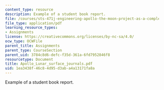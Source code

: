 ```yaml
---
content_type: resource
description: Example of a student book report.
file: /courses/sts-471j-engineering-apollo-the-moon-project-as-a-complex-system-spring-2007/1ea3438f46c84d95d3aba4a13171fa8a_Apollo_Lunar_surface_journals.pdf
file_type: application/pdf
learning_resource_types:
- Assignments
license: https://creativecommons.org/licenses/by-nc-sa/4.0/
ocw_type: OCWFile
parent_title: Assignments
parent_type: CourseSection
parent_uid: 3784c8d6-defc-f35d-361a-6fd7952846f8
resourcetype: Document
title: Apollo_Lunar_surface_journals.pdf
uid: 1ea3438f-46c8-4d95-d3ab-a4a13171fa8a
---
```

Example of a student book report.